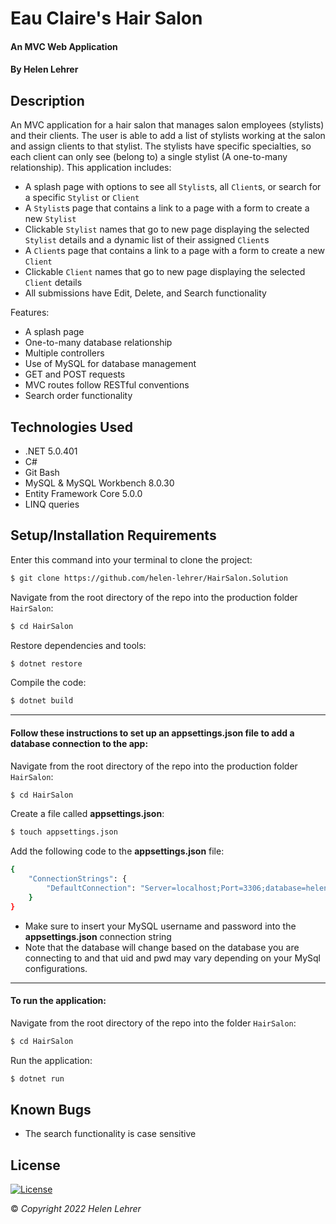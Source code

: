 # Eau Claire's Hair Salon

#### An MVC Web Application 

#### By Helen Lehrer

## Description

 An MVC application for a hair salon that manages salon employees (stylists) and their clients. The user is able to add a list of stylists working at the salon and assign clients to that stylist. The stylists have specific specialties, so each client can only see (belong to) a single stylist (A one-to-many relationship). This application includes:

* A splash page with options to see all `Stylist`s, all `Client`s, or search for a specific `Stylist` or `Client`
* A `Stylist`s page that contains a link to a page with a form to create a new `Stylist`
* Clickable `Stylist` names that go to new page displaying the selected `Stylist` details and a dynamic list of their assigned `Client`s
* A `Client`s page that contains a link to a page with a form to create a new `Client`
* Clickable `Client` names that go to new page displaying the selected `Client` details
* All submissions have Edit, Delete, and Search functionality

Features:

* A splash page
* One-to-many database relationship
* Multiple controllers 
* Use of MySQL for database management
* GET and POST requests
* MVC routes follow RESTful conventions
* Search order functionality

## Technologies Used

* .NET 5.0.401
* C#
* Git Bash
* MySQL & MySQL Workbench 8.0.30
* Entity Framework Core 5.0.0
* LINQ queries

## Setup/Installation Requirements

Enter this command into your terminal to clone the project: 
```bash
$ git clone https://github.com/helen-lehrer/HairSalon.Solution
```

Navigate from the root directory of the repo into the production folder `HairSalon`:
```bash
$ cd HairSalon
```

Restore dependencies and tools: 
```bash
$ dotnet restore
```

Compile the code: 
```bash
$ dotnet build
```

---

#### Follow these instructions to set up an **appsettings.json** file to add a database connection to the app:

Navigate from the root directory of the repo into the production folder `HairSalon`:
```bash
$ cd HairSalon
```

Create a file called **appsettings.json**: 
```bash
$ touch appsettings.json
```

Add the following code to the **appsettings.json** file: 
```bash
{
    "ConnectionStrings": {
        "DefaultConnection": "Server=localhost;Port=3306;database=helen_lehrer;uid=[YOUR-USERNAME-HERE];pwd=[YOUR-PASSWORD-HERE];"
    }
}
```

* Make sure to insert your MySQL username and password into the  **appsettings.json**  connection string
* Note that the database will change based on the database you are connecting to and that uid and pwd may vary depending on your MySql configurations.

---

#### To run the application: 

Navigate from the root directory of the repo into the folder `HairSalon`:
```bash
$ cd HairSalon
```

Run the application:
```bash
$ dotnet run
```

## Known Bugs

* The search functionality is case sensitive

## License
[![License](https://img.shields.io/badge/License-BSD_3--Clause-blue.svg)](https://opensource.org/licenses/BSD-3-Clause)

&copy; _Copyright 2022 Helen Lehrer_